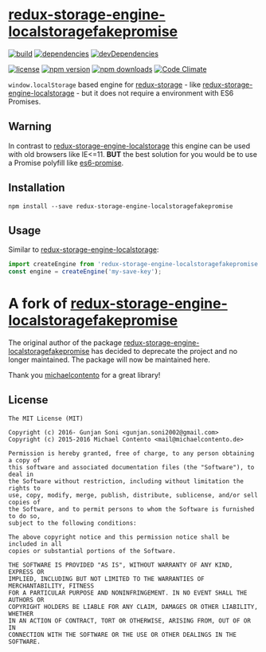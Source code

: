 # [redux-storage-engine-localstoragefakepromise][]

[![build](https://travis-ci.org/michaelcontento/redux-storage-engine-localstoragefakepromise.svg?branch=master)](https://travis-ci.org/michaelcontento/redux-storage-engine-localstoragefakepromise)
[![dependencies](https://david-dm.org/michaelcontento/redux-storage-engine-localstoragefakepromise.svg)](https://david-dm.org/michaelcontento/redux-storage-engine-localstoragefakepromise)
[![devDependencies](https://david-dm.org/michaelcontento/redux-storage-engine-localstoragefakepromise/dev-status.svg)](https://david-dm.org/michaelcontento/redux-storage-engine-localstoragefakepromise#info=devDependencies)

[![license](https://img.shields.io/npm/l/redux-storage-engine-localstoragefakepromise.svg?style=flat-square)](https://www.npmjs.com/package/redux-storage-engine-localstoragefakepromise)
[![npm version](https://img.shields.io/npm/v/redux-storage-engine-localstoragefakepromise.svg?style=flat-square)](https://www.npmjs.com/package/redux-storage-engine-localstoragefakepromise)
[![npm downloads](https://img.shields.io/npm/dm/redux-storage-engine-localstoragefakepromise.svg?style=flat-square)](https://www.npmjs.com/package/redux-storage-engine-localstoragefakepromise)
[![Code Climate](https://codeclimate.com/github/michaelcontento/redux-storage-engine-localstoragefakepromise/badges/gpa.svg)](https://codeclimate.com/github/michaelcontento/redux-storage-engine-localstoragefakepromise)

`window.localStorage` based engine for [redux-storage][] - like
[redux-storage-engine-localstorage][] - but it does not require a environment
with ES6 Promises.

## Warning

In contrast to [redux-storage-engine-localstorage][] this engine can be used
with old browsers like IE<=11. **BUT** the best solution for you would be to
use a Promise polyfill like [es6-promise][].

## Installation

    npm install --save redux-storage-engine-localstoragefakepromise

## Usage

Similar to [redux-storage-engine-localstorage][]:

```js
import createEngine from 'redux-storage-engine-localstoragefakepromise';
const engine = createEngine('my-save-key');
```

# A fork of [redux-storage-engine-localstoragefakepromise](https://github.com/michaelcontento/redux-storage-engine-localstoragefakepromise)

The original author of the package [redux-storage-engine-localstoragefakepromise](https://github.com/michaelcontento/redux-storage-engine-localstoragefakepromise) has decided to deprecate the project and no longer maintained. The package will now be maintained here.

Thank you [michaelcontento](https://github.com/michaelcontento) for a great library!

## License

    The MIT License (MIT)

    Copyright (c) 2016- Gunjan Soni <gunjan.soni2002@gmail.com> 
    Copyright (c) 2015-2016 Michael Contento <mail@michaelcontento.de> 

    Permission is hereby granted, free of charge, to any person obtaining a copy of
    this software and associated documentation files (the "Software"), to deal in
    the Software without restriction, including without limitation the rights to
    use, copy, modify, merge, publish, distribute, sublicense, and/or sell copies of
    the Software, and to permit persons to whom the Software is furnished to do so,
    subject to the following conditions:

    The above copyright notice and this permission notice shall be included in all
    copies or substantial portions of the Software.

    THE SOFTWARE IS PROVIDED "AS IS", WITHOUT WARRANTY OF ANY KIND, EXPRESS OR
    IMPLIED, INCLUDING BUT NOT LIMITED TO THE WARRANTIES OF MERCHANTABILITY, FITNESS
    FOR A PARTICULAR PURPOSE AND NONINFRINGEMENT. IN NO EVENT SHALL THE AUTHORS OR
    COPYRIGHT HOLDERS BE LIABLE FOR ANY CLAIM, DAMAGES OR OTHER LIABILITY, WHETHER
    IN AN ACTION OF CONTRACT, TORT OR OTHERWISE, ARISING FROM, OUT OF OR IN
    CONNECTION WITH THE SOFTWARE OR THE USE OR OTHER DEALINGS IN THE SOFTWARE.

  [redux-storage]: https://github.com/guns2410/redux-storage
  [redux-storage-engine-localstorage]: https://github.com/guns2410/redux-storage-engine-localstorage
  [redux-storage-engine-localstoragefakepromise]: https://github.com/guns2410/redux-storage-engine-localstoragefakepromise
  [es6-promise]: https://www.npmjs.com/package/es6-promise
